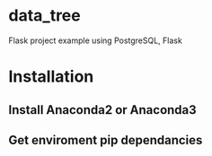 # data_tree
Flask project example using PostgreSQL, Flask

# Installation

## Install Anaconda2 or Anaconda3

## Get enviroment pip dependancies
